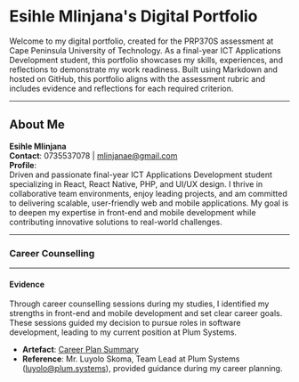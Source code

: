 # Esihle Mlinjana's Digital Portfolio

Welcome to my digital portfolio, created for the PRP370S assessment at Cape Peninsula University of Technology. As a final-year ICT Applications Development student, this portfolio showcases my skills, experiences, and reflections to demonstrate my work readiness. Built using Markdown and hosted on GitHub, this portfolio aligns with the assessment rubric and includes evidence and reflections for each required criterion.

---


## About Me

**Esihle Mlinjana**  
**Contact**: 0735537078 | mlinjanae@gmail.com  
**Profile**:  
Driven and passionate final-year ICT Applications Development student specializing in React, React Native, PHP, and UI/UX design. I thrive in collaborative team environments, enjoy leading projects, and am committed to delivering scalable, user-friendly web and mobile applications. My goal is to deepen my expertise in front-end and mobile development while contributing innovative solutions to real-world challenges.

---

### Career Counselling
---

#### Evidence

Through career counselling sessions during my studies, I identified my strengths in front-end and mobile development and set clear career goals. These sessions guided my decision to pursue roles in software development, leading to my current position at Plum Systems.

- **Artefact**: [Career Plan Summary](https://github.com/Esihle/Digital/raw/main/assets/career-plan.pdf) 
- **Reference**: Mr. Luyolo Skoma, Team Lead at Plum Systems (luyolo@plum.systems), provided guidance during my career planning.
